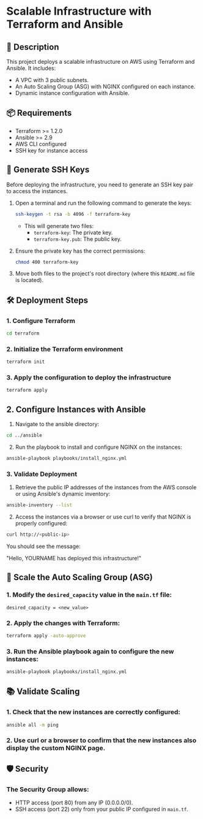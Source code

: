 # Scalable Infrastructure with Terraform and Ansible

## 🚀 Description
This project deploys a scalable infrastructure on AWS using Terraform and Ansible. It includes:
- A VPC with 3 public subnets.
- An Auto Scaling Group (ASG) with NGINX configured on each instance.
- Dynamic instance configuration with Ansible.

## 📦 Requirements
- Terraform >= 1.2.0
- Ansible >= 2.9
- AWS CLI configured
- SSH key for instance access

## 🔑 Generate SSH Keys
Before deploying the infrastructure, you need to generate an SSH key pair to access the instances.

1. Open a terminal and run the following command to generate the keys:
   ```bash
   ssh-keygen -t rsa -b 4096 -f terraform-key
   ```
   - This will generate two files:
     - `terraform-key`: The private key.
     - `terraform-key.pub`: The public key.

2. Ensure the private key has the correct permissions:
   ```bash
   chmod 400 terraform-key
   ```

3. Move both files to the project's root directory (where this `README.md` file is located).

## 🛠️ Deployment Steps

### 1. Configure Terraform
```bash
cd terraform
```
### 2. Initialize the Terraform environment
```bash
terraform init
```

### 3. Apply the configuration to deploy the infrastructure
```bash
terraform apply
```

## 2. Configure Instances with Ansible

1. Navigate to the ansible directory:
```bash
cd ../ansible
```

2. Run the playbook to install and configure NGINX on the instances:
```bash
ansible-playbook playbooks/install_nginx.yml
```

### 3. Validate Deployment
1. Retrieve the public IP addresses of the instances from the AWS console or using Ansible's dynamic inventory:
```bash
ansible-inventory --list
```

2. Access the instances via a browser or use curl to verify that NGINX is properly configured:
```bash
curl http://<public-ip>
```
You should see the message:

"Hello, YOURNAME has deployed this infrastructure!"

## 🔄 Scale the Auto Scaling Group (ASG)

### 1. Modify the `desired_capacity` value in the `main.tf` file:
    desired_capacity = <new_value>

### 2. Apply the changes with Terraform:
```bash
terraform apply -auto-approve
```
### 3. Run the Ansible playbook again to configure the new instances:
```bash
ansible-playbook playbooks/install_nginx.yml
```

## 📚 Validate Scaling

### 1. Check that the new instances are correctly configured:
```bash
ansible all -m ping
```
### 2. Use curl or a browser to confirm that the new instances also display the custom NGINX page.

## 🛡️ Security

### The Security Group allows:

- HTTP access (port 80) from any IP (0.0.0.0/0).
- SSH access (port 22) only from your public IP configured in `main.tf`.

